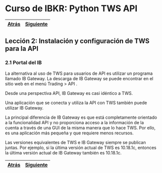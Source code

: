 
# Curso de IBKR: Python TWS API
|[Atrás](./leccion2.md "Atrás")|[Siguiente](./leccion2.2.md "Siguiente")|
|---|---:|

## Lección 2: Instalación y configuración de TWS para la API

### 2.1 Portal del IB

La alternativa al uso de TWS para usuarios de API es utilizar un programa llamado IB Gateway. La descarga de IB Gateway se puede encontrar en el sitio web en el menú Trading > API .

Desde una perspectiva API, IB Gateway es casi idéntico a TWS.

Una aplicación que se conecta y utiliza la API con TWS también puede utilizar IB Gateway.

La principal diferencia de IB Gateway es que está completamente orientado a la funcionalidad API y no proporciona acceso a la información de la cuenta a través de una GUI de la misma manera que lo hace TWS. Por ello, es una aplicación más pequeña y que requiere menos recursos.

Las versiones equivalentes de TWS e IB Gateway siempre se publican juntas. Por ejemplo, si la última versión actual de TWS es 10.18.1c, entonces la última versión actual de IB Gateway también es 10.18.1c.

|[Atrás](./leccion2.md "Atrás")|[Siguiente](./leccion2.2.md "Siguiente")|
|---|---:|

